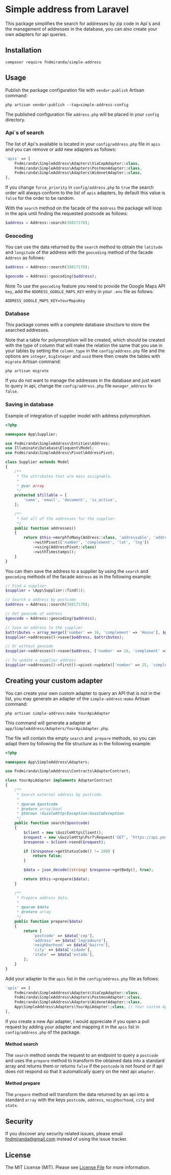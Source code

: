 # Simple address from Laravel

This package simplifies the search for addresses by zip code in Api`s and the management of addresses in the database, 
you can also create your own adapters for api queries.

## Installation

```
composer require fndmiranda/simple-address
```

## Usage

Publish the package configuration file with `vendor:publish` Artisan command:

```terminal
php artisan vendor:publish --tag=simple-address-config
```

The published configuration file `address.php` will be placed in your `config` directory.

### Api`s of search

The list of Api's available is located in your `config/address.php` file in `apis` and you can remove or add new adapters as follows:

```php
'apis' => [
    Fndmiranda\SimpleAddress\Adapters\ViaCepAdapter::class,
    Fndmiranda\SimpleAddress\Adapters\PostmonAdapter::class,
    Fndmiranda\SimpleAddress\Adapters\WidenetAdapter::class,
],
```

If you change `force_priority` in `config/address.php` to `true` the search order will always conform to the list of `apis` 
adapters, by default this value is `false` for the order to be random.

With the `search` method on the facade of the `Address` the package will loop in the apis until finding the requested postcode as follows:

```php
$address = Address::search(38017170);
```

### Geocoding

You can use the data returned by the `search` method to obtain the `latitude` and `longitude` of the address with the 
`geocoding` method of the facade `Address` as follows:

```php
$address = Address::search(38017170);

$geocode = Address::geocoding($address);
```

Note To use the `geocoding` feature you need to provide the Google Maps API `key`, add the `ADDRESS_GOOGLE_MAPS_KEY` 
entry in your `.env` file as follows:

```env
ADDRESS_GOOGLE_MAPS_KEY=YourMapsKey
```

### Database

This package comes with a complete database structure to store the searched addresses.

Note that a table for polymorphism will be created, which should be created with the type of column that will make the 
relation the same that you use in your tables by setting the `column_type` in the `config/address.php` file and the 
options are `integer`, `bigInteger` and `uuid` there then create the tables with `migrate` Artisan command:

```terminal
php artisan migrate
```

If you do not want to manage the addresses in the database and just want to query in api, 
change the `config/address.php` file `manager_address` to `false`.

### Saving in database

Example of integration of supplier model with address polymorphism.

```php
<?php

namespace App\Supplier;

use Fndmiranda\SimpleAddress\Entities\Address;
use Illuminate\Database\Eloquent\Model;
use Fndmiranda\SimpleAddress\Pivot\AddressPivot;

class Supplier extends Model
{
    /**
     * The attributes that are mass assignable.
     *
     * @var array
     */
    protected $fillable = [
        'name', 'email', 'document', 'is_active',
    ];

    /**
     * Get all of the addresses for the supplier.
     */
    public function addresses()
    {
        return $this->morphToMany(Address::class, 'addressable', 'address_addressables')
            ->withPivot(['number', 'complement', 'lat', 'lng'])
            ->using(AddressPivot::class)
            ->withTimestamps();
    }
}
```

You can then save the address to a supplier by using the `search` and `geocoding` methods of the facade `Address` 
as in the following example:

```php
// Find a supplier
$supplier = \App\Supplier::find(1);

// Search a address by postcode
$address = Address::search(38017170);

// Get geocode of address
$geocode = Address::geocoding($address);

// Save an address to the supplier
$attributes = array_merge(['number' => 16, 'complement' => 'House'], $geocode);
$supplier->addresses()->save($address, $attributes);

// Or without geocode
$supplier->addresses()->save($address, ['number' => 16, 'complement' => 'House']);

// To update a supplier address
$supplier->addresses()->first()->pivot->update(['number' => 25, 'complement' => 'Store 10']);
```

## Creating your custom adapter

You can create your own custom adapter to query an API that is not in the list, you may generate an 
adapter of the `simple-address:make` Artisan command:

```terminal
php artisan simple-address:make YourApiAdapter
```

This command will generate a adapter at `app/SimpleAddress/Adapters/YourApiAdapter.php`. 

The file will contain the empty `search` and` prepare` methods, so you can adapt them by following the file 
structure as in the following example:

```php
<?php

namespace App\SimpleAddress\Adapters;

use Fndmiranda\SimpleAddress\Contracts\AdapterContract;

class YourApiAdapter implements AdapterContract
{
    /**
     * Search external address by postcode.
     *
     * @param $postcode
     * @return array|bool
     * @throws \GuzzleHttp\Exception\GuzzleException
     */
    public function search($postcode)
    {
        $client = new \GuzzleHttp\Client();
        $request = new \GuzzleHttp\Psr7\Request('GET', 'https://api.postmon.com.br/v1/cep/'.$postcode.'?format=json');
        $response = $client->send($request);

        if ($response->getStatusCode() != 200) {
            return false;
        }

        $data = json_decode((string) $response->getBody(), true);

        return $this->prepare($data);
    }

    /**
     * Prepare address data.
     *
     * @param $data
     * @return array
     */
    public function prepare($data)
    {
        return [
            'postcode' => $data['cep'],
            'address' => $data['logradouro'],
            'neighborhood' => $data['bairro'],
            'city' => $data['cidade'],
            'state' => $data['estado'],
        ];
    }
}
```

Add your adapter to the `apis` list in the `config/address.php` file as follows:

```php
'apis' => [
    Fndmiranda\SimpleAddress\Adapters\ViaCepAdapter::class,
    Fndmiranda\SimpleAddress\Adapters\PostmonAdapter::class,
    Fndmiranda\SimpleAddress\Adapters\WidenetAdapter::class,
    App\SimpleAddress\Adapters\YourApiAdapter::class, // Your custom Api adapter
],
```

If you create a new Api adapter, I would appreciate if you open a pull request by adding your adapter and mapping 
it in the `apis` list in `config/address.php` of the package.

#### Method search

The `search` method sends the request to an endpoint to query a `postcode` and uses the `prepare` method to transform the 
obtained data into a standard array and returns them or returns `false` if the `postcode` is not found or if api does 
not respond so that it automatically query on the next api `adapter`.

#### Method prepare

The `prepare` method will transform the data returned by an api into a standard `array` with the 
keys `postcode`, `address`, `neighborhood`, `city` and `state`.

## Security

If you discover any security related issues, please email fndmiranda@gmail.com instead of using the issue tracker.

## License

The MIT License (MIT). Please see [License File](LICENSE.md) for more information.
